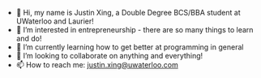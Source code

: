 - 👋 Hi, my name is Justin Xing, a Double Degree BCS/BBA student at UWaterloo and Laurier!
- 👀 I’m interested in entrepreneurship - there are so many things to learn and do!
- 🌱 I’m currently learning how to get better at programming in general
- 💞️ I’m looking to collaborate on anything and everything!
- 📫 How to reach me: justin.xing@uwaterloo.com
